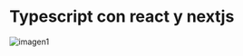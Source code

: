 # Typescript con react y nextjs

![imagen1](https://www.bing.com/images/search?view=detailV2&ccid=AT1oOr1x&id=40E8A43AD9A1BCD71345EFE06402D9322F019D51&thid=OIP.AT1oOr1xUhyXe0H3aBSJsgHaHa&mediaurl=https%3a%2f%2fyt3.ggpht.com%2f-ohGIQPtst3s%2fAAAAAAAAAAI%2fAAAAAAAAAAA%2fOF33RHKNaOQ%2fs900-c-k-no-mo-rj-c0xffffff%2fphoto.jpg&cdnurl=https%3a%2f%2fth.bing.com%2fth%2fid%2fR.013d683abd71521c977b41f7681489b2%3frik%3dUZ0BLzLZAmTg7w%26pid%3dImgRaw%26r%3d0&exph=900&expw=900&q=vegetta777&simid=607986195569448831&FORM=IRPRST&ck=9303C8B737BE9D8EEBBB2D7948355BF3&selectedIndex=0&itb=0)